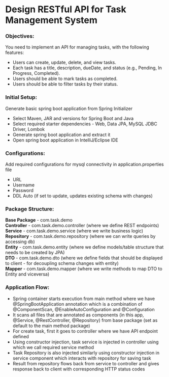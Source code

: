 # **Design RESTful API for Task Management System**

### **Objectives:**

You need to implement an API for managing tasks, with the following features:
* Users can create, update, delete, and view tasks.
* Each task has a title, description, dueDate, and status (e.g., Pending, In Progress, Completed).
* Users should be able to mark tasks as completed.
* Users should be able to filter tasks by their status.


### **Initial Setup:**

Generate basic spring boot application from Spring Initializer

- Select Maven, JAR and versions for Spring Boot and Java
- Select required starter dependencies - Web, Data JPA, MySQL JDBC Driver, Lombok
- Generate spring boot application and extract it
- Open spring boot application in IntelliJ/Eclipse IDE

### **Configurations:**

Add required configurations for mysql connectivity in application.properties file

- URL
- Username
- Password
- DDL Auto (if set to update, updates existing schema with changes)

### **Package Structure:**

**Base Package** - com.task.demo \
**Controller** - com.task.demo.controller (where we define REST endpoints)\
**Service** - com.task.demo.service (where we write business logic) \
**Repository** - com.task.demo.repository (where we can write queries by accessing db) \
**Entity** - com.task.demo.entity (where we define models/table structure that needs to be created by JPA) \
**DTO** - com.task.demo.dto (where we define fields that should be displayed to client - for decoupling schema changes with entity) \
**Mapper** - com.task.demo.mapper (where we write methods to map DTO to Entity and viceversa)

### **Application Flow:**

- Spring container starts execution from main method where we have @SpringBootApplication annotation which is a combination of @ComponentScan, @EnableAutoConfiguration and @Configuration
- It scans all files that are annotated as components (in this app, @Service, @RestController, @Repository) from base package (set as default to the main method package)
- For create task, first it goes to controller where we have API endpoint defined
- Using constructor injection, task service is injected in controller using which we call required service method
- Task Repository is also injected similarly using constructor injection in service component which interacts with repository for saving task
- Result from repository flows back from service to controller and gives response back to client with corresponding HTTP status codes













    